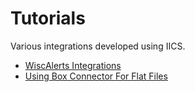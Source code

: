 # Tutorials
Various integrations developed using IICS.

* [WiscAlerts Integrations](./tutorials/wiscalerts/wiscalerts.md)
* [Using Box Connector For Flat Files](./tutorials/box/box.md)